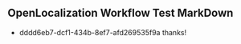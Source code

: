 ## OpenLocalization Workflow Test MarkDown
* dddd6eb7-dcf1-434b-8ef7-afd269535f9a thanks!

<!--HONumber=Aug16_HO3-->


